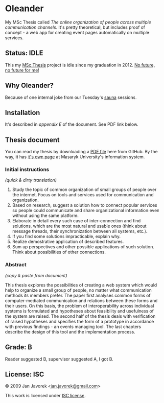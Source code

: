 # Oleander

My MSc Thesis called _The online organization of people across multiple communication channels_. It's pretty theoretical, but includes proof of concept - a web app for creating event pages automatically on multiple services.

## Status: IDLE

This my [MSc Thesis](http://fi.muni.cz) project is idle since my graduation in 2012. [No future, no future for me!](https://www.youtube.com/watch?v=yqrAPOZxgzU)

## Why Oleander?

Because of one internal joke from our Tuesday's [sauna](http://www.sauna-drobneho.cz/) sessions.

## Installation

It's described in _appendix E_ of the document. See PDF link below.

## Thesis document

You can read my thesis by downloading a [PDF file](https://github.com/downloads/honzajavorek/oleander/thesis.pdf) here from GitHub. By the way, it has [it's own page](https://is.muni.cz/th/208013/fi_m?info=1;zpet=%2Fvyhledavani%2F%3Fsearch%3Djavorek%26start%3D1) at Masaryk University's information system.

### Initial instructions

_(quick & dirty translation)_

1. Study the topic of common organization of small groups of people over the internet. Focus on tools and services used for communication and organization.
2. Based on research, suggest a solution how to connect popular services so people could communicate and share organizational information even without using the same platform.
3. Elaborate in detail every such case of inter-connection and find solutions, which are the most natural and usable ones (think about message threads, their synchronization between all systems, etc.).
4. If you find some solutions impracticable, explain why.
5. Realize demostrative application of described features.
6. Sum up perspectives and other possible applications of such solution. Think about possibilities of other connections.

### Abstract

_(copy & paste from document)_

This thesis explores the possibilities of creating a web system which would help to organize a small group of people, no matter what communication methods its members prefer. The paper first analyses common forms of computer-mediated communication and relations between these forms and their users. On this basis, the problem of interoperability across individual systems is formulated and hypotheses about feasibility and usefulness of the system are raised. The second half of the thesis deals with verification of raised hypotheses and specifies the form of a prototype in accordance with previous findings - an events managing tool. The last chapters describe the design of this tool and the implementation process.

## Grade: B

Reader suggested B, supervisor suggested A, I got B.

## License: ISC

© 2009 Jan Javorek &lt;<a
href="mailto:jan.javorek&#64;gmail.com">jan.javorek&#64;gmail.com</a>&gt;

This work is licensed under [ISC license](https://en.wikipedia.org/wiki/ISC_license).
